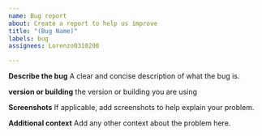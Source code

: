 ```yaml
---
name: Bug report
about: Create a report to help us improve
title: "(Bug Name)"
labels: bug
assignees: Lorenzo0310200

---
```


**Describe the bug**
A clear and concise description of what the bug is.

**version or building**
the version or building you are using

**Screenshots**
If applicable, add screenshots to help explain your problem.


**Additional context**
Add any other context about the problem here.
